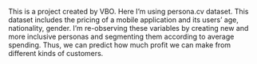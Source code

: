 This is a project created by VBO. Here I’m using persona.cv dataset. This dataset includes the pricing of a mobile application and its users’ age, nationality, gender. I’m re-observing these variables by creating new and more inclusive personas and segmenting them according to average spending. Thus, we can predict  how much profit we can make from different kinds of customers.
